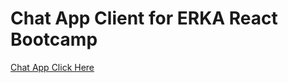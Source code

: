 # Chat App Client for ERKA React Bootcamp

[Chat App Click Here](https://emir-chat-app-client.netlify.app/)
